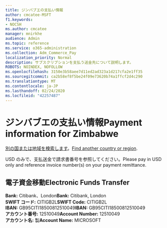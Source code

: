 ```yaml
---
title: ジンバブエの支払い情報
author: cmcatee-MSFT
f1.keywords:
- NOCSH
ms.author: cmcatee
manager: mnirkhe
audience: Admin
ms.topic: reference
ms.service: o365-administration
ms.collection: Adm_Commerce_Pay
localization_priority: Normal
description: サブスクリプションを支払う送金先について説明します。
ROBOTS: NOINDEX, NOFOLLOW
ms.openlocfilehash: 3150e3b58aee7d11ed2ad323a1d217cfa2e1ff35
ms.sourcegitcommit: ca2b58ef8f5be24f09e73620b74a1ffcf2d4c290
ms.translationtype: MT
ms.contentlocale: ja-JP
ms.lasthandoff: 02/24/2020
ms.locfileid: "42257487"
---
```

# <a name="payment-information-for-zimbabwe"></a><span data-ttu-id="a4190-103">ジンバブエの支払い情報</span><span class="sxs-lookup"><span data-stu-id="a4190-103">Payment information for Zimbabwe</span></span>

<span data-ttu-id="a4190-104">[別の国または地域を検索します](../billing-and-payments/pay-for-your-subscription.md)。</span><span class="sxs-lookup"><span data-stu-id="a4190-104">[Find another country or region](../billing-and-payments/pay-for-your-subscription.md).</span></span>

<span data-ttu-id="a4190-105">USD のみで、支払送金で請求書番号を参照してください。</span><span class="sxs-lookup"><span data-stu-id="a4190-105">Please pay in USD only and reference invoice number(s) on your payment remittance.</span></span>

## <a name="electronic-funds-transfer"></a><span data-ttu-id="a4190-106">電子資金移動</span><span class="sxs-lookup"><span data-stu-id="a4190-106">Electronic Funds Transfer</span></span>

<span data-ttu-id="a4190-107">**Bank:** Citibank、London</span><span class="sxs-lookup"><span data-stu-id="a4190-107">**Bank:** Citibank, London</span></span>  
<span data-ttu-id="a4190-108">**SWIFT コード:** CITIGB2L</span><span class="sxs-lookup"><span data-stu-id="a4190-108">**SWIFT Code:** CITIGB2L</span></span>  
<span data-ttu-id="a4190-109">**IBAN:** GB95CITI18500812510049</span><span class="sxs-lookup"><span data-stu-id="a4190-109">**IBAN:** GB95CITI18500812510049</span></span>  
<span data-ttu-id="a4190-110">**アカウント番号:** 12510049</span><span class="sxs-lookup"><span data-stu-id="a4190-110">**Account Number:** 12510049</span></span>  
<span data-ttu-id="a4190-111">**アカウント名:** 製</span><span class="sxs-lookup"><span data-stu-id="a4190-111">**Account Name:** MICROSOFT</span></span>  